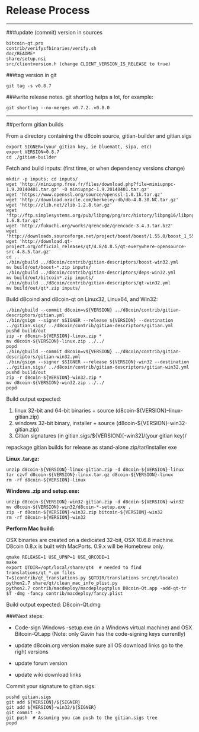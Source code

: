 Release Process
====================

* * *

###update (commit) version in sources


	bitcoin-qt.pro
	contrib/verifysfbinaries/verify.sh
	doc/README*
	share/setup.nsi
	src/clientversion.h (change CLIENT_VERSION_IS_RELEASE to true)

###tag version in git

	git tag -s v0.8.7

###write release notes. git shortlog helps a lot, for example:

	git shortlog --no-merges v0.7.2..v0.8.0

* * *

##perform gitian builds

 From a directory containing the d8coin source, gitian-builder and gitian.sigs
  
	export SIGNER=(your gitian key, ie bluematt, sipa, etc)
	export VERSION=0.8.7
	cd ./gitian-builder

 Fetch and build inputs: (first time, or when dependency versions change)

	mkdir -p inputs; cd inputs/
	wget 'http://miniupnp.free.fr/files/download.php?file=miniupnpc-1.9.20140401.tar.gz' -O miniupnpc-1.9.20140401.tar.gz'
	wget 'https://www.openssl.org/source/openssl-1.0.1k.tar.gz'
	wget 'http://download.oracle.com/berkeley-db/db-4.8.30.NC.tar.gz'
	wget 'http://zlib.net/zlib-1.2.8.tar.gz'
	wget 'ftp://ftp.simplesystems.org/pub/libpng/png/src/history/libpng16/libpng-1.6.8.tar.gz'
	wget 'http://fukuchi.org/works/qrencode/qrencode-3.4.3.tar.bz2'
	wget 'http://downloads.sourceforge.net/project/boost/boost/1.55.0/boost_1_55_0.tar.bz2'
	wget 'http://download.qt-project.org/official_releases/qt/4.8/4.8.5/qt-everywhere-opensource-src-4.8.5.tar.gz'
	cd ..
	./bin/gbuild ../d8coin/contrib/gitian-descriptors/boost-win32.yml
	mv build/out/boost-*.zip inputs/
	./bin/gbuild ../d8coin/contrib/gitian-descriptors/deps-win32.yml
	mv build/out/bitcoin*.zip inputs/
	./bin/gbuild ../d8coin/contrib/gitian-descriptors/qt-win32.yml
	mv build/out/qt*.zip inputs/

 Build d8coind and d8coin-qt on Linux32, Linux64, and Win32:
  
	./bin/gbuild --commit d8coin=v${VERSION} ../d8coin/contrib/gitian-descriptors/gitian.yml
	./bin/gsign --signer $SIGNER --release ${VERSION} --destination ../gitian.sigs/ ../d8coin/contrib/gitian-descriptors/gitian.yml
	pushd build/out
	zip -r d8coin-${VERSION}-linux.zip *
	mv d8coin-${VERSION}-linux.zip ../../
	popd
	./bin/gbuild --commit d8coin=v${VERSION} ../d8coin/contrib/gitian-descriptors/gitian-win32.yml
	./bin/gsign --signer $SIGNER --release ${VERSION}-win32 --destination ../gitian.sigs/ ../d8coin/contrib/gitian-descriptors/gitian-win32.yml
	pushd build/out
	zip -r d8coin-${VERSION}-win32.zip *
	mv d8coin-${VERSION}-win32.zip ../../
	popd

  Build output expected:

  1. linux 32-bit and 64-bit binaries + source (d8coin-${VERSION}-linux-gitian.zip)
  2. windows 32-bit binary, installer + source (d8coin-${VERSION}-win32-gitian.zip)
  3. Gitian signatures (in gitian.sigs/${VERSION}[-win32]/(your gitian key)/

repackage gitian builds for release as stand-alone zip/tar/installer exe

**Linux .tar.gz:**

	unzip d8coin-${VERSION}-linux-gitian.zip -d d8coin-${VERSION}-linux
	tar czvf d8coin-${VERSION}-linux.tar.gz d8coin-${VERSION}-linux
	rm -rf d8coin-${VERSION}-linux

**Windows .zip and setup.exe:**

	unzip d8coin-${VERSION}-win32-gitian.zip -d d8coin-${VERSION}-win32
	mv d8coin-${VERSION}-win32/d8coin-*-setup.exe .
	zip -r d8coin-${VERSION}-win32.zip bitcoin-${VERSION}-win32
	rm -rf d8coin-${VERSION}-win32

**Perform Mac build:**

  OSX binaries are created on a dedicated 32-bit, OSX 10.6.8 machine.
  D8coin 0.8.x is built with MacPorts.  0.9.x will be Homebrew only.

	qmake RELEASE=1 USE_UPNP=1 USE_QRCODE=1
	make
	export QTDIR=/opt/local/share/qt4  # needed to find translations/qt_*.qm files
	T=$(contrib/qt_translations.py $QTDIR/translations src/qt/locale)
	python2.7 share/qt/clean_mac_info_plist.py
	python2.7 contrib/macdeploy/macdeployqtplus D8coin-Qt.app -add-qt-tr $T -dmg -fancy contrib/macdeploy/fancy.plist

 Build output expected: D8coin-Qt.dmg

###Next steps:

* Code-sign Windows -setup.exe (in a Windows virtual machine) and
  OSX Bitcoin-Qt.app (Note: only Gavin has the code-signing keys currently)

* update d8coin.org version
  make sure all OS download links go to the right versions

* update forum version

* update wiki download links

Commit your signature to gitian.sigs:

	pushd gitian.sigs
	git add ${VERSION}/${SIGNER}
	git add ${VERSION}-win32/${SIGNER}
	git commit -a
	git push  # Assuming you can push to the gitian.sigs tree
	popd

